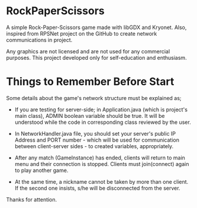 # RockPaperScissors
 
A simple Rock-Paper-Scissors game made with libGDX and Kryonet. Also, inspired from RPSNet project on the GitHub to create network communications in project. 

Any graphics are not licensed and are not used for any commercial purposes. This project developed only for self-education and enthusiasm.

# Things to Remember Before Start

Some details about the game's network structure must be explained as;

  - If you are testing for server-side; in Application.java (which is project's main class), ADMIN boolean variable should be true. It will be understood while the code in corresponding class reviewed by the user.
 
  - In NetworkHandler.java file, you should set your server's public IP Address and PORT number - which will be used for communication between client-server sides - to created variables, appropriately.
  
  - After any match (GameInstance) has ended, clients will return to main menu and their connection is stopped. Clients must join(connect) again to play another game.
  
  - At the same time, a nickname cannot be taken by more than one client. If the second one insists, s/he will be disconnected from the server.
  

Thanks for attention.
